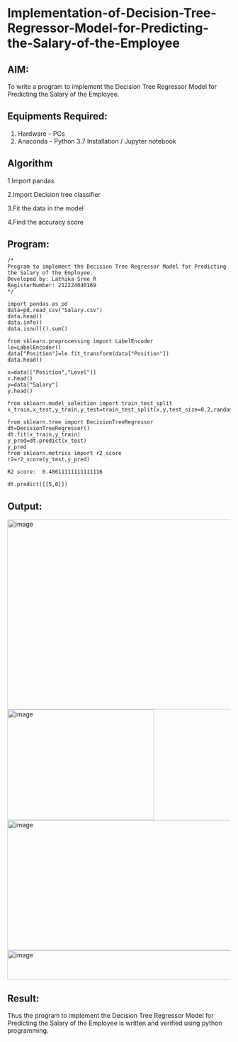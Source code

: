 # Implementation-of-Decision-Tree-Regressor-Model-for-Predicting-the-Salary-of-the-Employee

## AIM:
To write a program to implement the Decision Tree Regressor Model for Predicting the Salary of the Employee.

## Equipments Required:
1. Hardware – PCs
2. Anaconda – Python 3.7 Installation / Jupyter notebook


## Algorithm
1.Import pandas

2.Import Decision tree classifier

3.Fit the data in the model

4.Find the accuracy score

## Program:
```
/*
Program to implement the Decision Tree Regressor Model for Predicting the Salary of the Employee.
Developed by: Lathika Sree R
RegisterNumber: 212224040169 
*/
```

```
import pandas as pd
data=pd.read_csv("Salary.csv")
data.head()
data.info()
data.isnull().sum()
```
```
from sklearn.preprocessing import LabelEncoder
le=LabelEncoder()
data["Position"]=le.fit_transform(data["Position"])
data.head()
```
```
x=data[["Position","Level"]]
x.head()
y=data["Salary"]
y.head()
```
```
from sklearn.model_selection import train_test_split
x_train,x_test,y_train,y_test=train_test_split(x,y,test_size=0.2,random_state=2)
```
```
from sklearn.tree import DecisionTreeRegressor
dt=DecisionTreeRegressor()
dt.fit(x_train,y_train)
y_pred=dt.predict(x_test)
y_pred
from sklearn.metrics import r2_score
r2=r2_score(y_test,y_pred)
```
```
R2 score:  0.48611111111111116
```
```
dt.predict([[5,6]])
```

## Output:

<img width="1763" height="428" alt="image" src="https://github.com/user-attachments/assets/69e3c13d-6845-4d4a-a072-b672bd57a310" />

<img width="331" height="249" alt="image" src="https://github.com/user-attachments/assets/512e518b-3c8b-46d9-8a49-9154136bee38" />

<img width="1751" height="293" alt="image" src="https://github.com/user-attachments/assets/dd303306-d885-4c4e-b2f1-3c7f7a1a7584" />

<img width="1066" height="66" alt="image" src="https://github.com/user-attachments/assets/d65a41e8-dcb1-4133-b7c2-816e879b8eaa" />


## Result:
Thus the program to implement the Decision Tree Regressor Model for Predicting the Salary of the Employee is written and verified using python programming.
